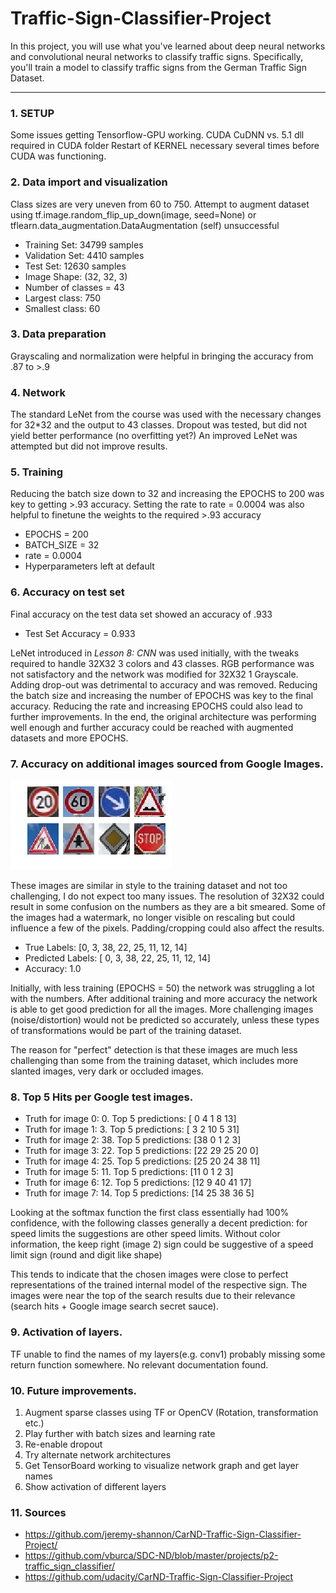 # Traffic-Sign-Classifier-Project

In this project, you will use what you've learned about deep neural networks and convolutional neural networks to classify traffic signs. Specifically, you'll train a model to classify traffic signs from the German Traffic Sign Dataset.

---

### 1. SETUP
Some issues getting Tensorflow-GPU working.
CUDA CuDNN vs. 5.1 dll required in CUDA folder
Restart of KERNEL necessary several times before CUDA was functioning.

### 2. Data import and visualization
Class sizes are very uneven from 60 to 750.
Attempt to augment dataset using tf.image.random_flip_up_down(image, seed=None) or tflearn.data_augmentation.DataAugmentation (self) unsuccessful
* Training Set:   34799 samples
* Validation Set: 4410 samples
* Test Set:       12630 samples
* Image Shape: (32, 32, 3)
* Number of classes = 43
* Largest class:  750
* Smallest class:  60

### 3. Data preparation
Grayscaling and normalization were helpful in bringing the accuracy from .87 to >.9

### 4. Network
The standard LeNet from the course was used with the necessary changes for 32*32 and the output to 43 classes.
Dropout was tested, but did not yield better performance (no overfitting yet?)
An improved LeNet was attempted but did not improve results. 

### 5. Training
Reducing the batch size down to 32 and increasing the EPOCHS to 200 was key to getting >.93 accuracy.
Setting the rate to rate = 0.0004 was also helpful to finetune the weights to the required >.93 accuracy
* EPOCHS = 200
* BATCH_SIZE = 32
* rate = 0.0004
* Hyperparameters left at default

### 6. Accuracy on test set
Final accuracy on the test data set showed an accuracy of .933
* Test Set Accuracy = 0.933

LeNet introduced in *Lesson 8: CNN* was used initially, with the tweaks required to handle 32X32 3 colors and 43 classes.
RGB performance was not satisfactory and the network was modified for 32X32 1 Grayscale.
Adding drop-out was detrimental to accuracy and was removed.
Reducing the batch size and increasing the number of EPOCHS was key to the final accuracy.
Reducing the rate and increasing EPOCHS could also lead to further improvements.
In the end, the original architecture was performing well enough and further accuracy could be reached with augmented datasets and more EPOCHS.

### 7. Accuracy on additional images sourced from Google Images.

![Alt text](download.png)

These images are similar in style to the training dataset and not too challenging, I do not expect too many issues.
The resolution of 32X32 could result in some confusion on the numbers as they are a bit smeared. 
Some of the images had a watermark, no longer visible on rescaling but could influence a few of the pixels.
Padding/cropping could also affect the results.

* True Labels:      [0, 3, 38, 22, 25, 11, 12, 14]
* Predicted Labels: [ 0,  3, 38, 22, 25, 11, 12, 14]
* Accuracy: 1.0

Initially, with less training (EPOCHS = 50) the network was struggling a lot with the numbers.
After additional training and more accuracy the network is able to get good prediction for all the images.
More challenging images (noise/distortion) would not be predicted so accurately, unless these types of transformations would be part of the training dataset.

The reason for "perfect" detection is that these images are much less challenging than some from the training dataset, which includes more slanted images, very dark or occluded images.

### 8. Top 5 Hits per Google test images.
* Truth for image 0: 0. Top 5 predictions: [ 0  4  1  8 13]
* Truth for image 1: 3. Top 5 predictions: [ 3  2 10  5 31]
* Truth for image 2: 38. Top 5 predictions: [38  0  1  2  3]
* Truth for image 3: 22. Top 5 predictions: [22 29 25 20  0]
* Truth for image 4: 25. Top 5 predictions: [25 20 24 38 11]
* Truth for image 5: 11. Top 5 predictions: [11  0  1  2  3]
* Truth for image 6: 12. Top 5 predictions: [12  9 40 41 17]
* Truth for image 7: 14. Top 5 predictions: [14 25 38 36  5]

Looking at the softmax function the first class essentially had 100% confidence, with the following classes generally a decent prediction: for speed limits the suggestions are other speed limits. 
Without color information, the keep right (image 2) sign could be suggestive of a speed limit sign (round and digit like shape)

This tends to indicate that the chosen images were close to perfect representations of the trained internal model of the respective sign. 
The images were near the top of the search results due to their relevance (search hits + Google image search secret sauce).




### 9. Activation of layers.
TF unable to find the names of my layers(e.g. conv1) probably missing some return function somewhere. No relevant documentation found.

### 10. Future improvements.
1. Augment sparse classes using TF or OpenCV (Rotation, transformation etc.)
2. Play further with batch sizes and learning rate
3. Re-enable dropout
4. Try alternate network architectures 
5. Get TensorBoard working to visualize network graph and get layer names
6. Show activation of different layers

### 11. Sources
* https://github.com/jeremy-shannon/CarND-Traffic-Sign-Classifier-Project/
* https://github.com/vburca/SDC-ND/blob/master/projects/p2-traffic_sign_classifier/
* https://github.com/udacity/CarND-Traffic-Sign-Classifier-Project




